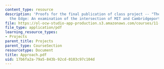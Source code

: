 ```yaml
---
content_type: resource
description: 'Proofs for the final publication of class project -- "The Future of
  the Edge: An examination of the intersection of MIT and Cambridgeport"'
file: https://ol-ocw-studio-app-production.s3.amazonaws.com/courses/11-332j-urban-design-fall-2003/17b6fa2a79a5843b92cd0103c97c104d_Approach.pdf
file_type: application/pdf
learning_resource_types:
- Projects
parent_title: Projects
parent_type: CourseSection
resourcetype: Document
title: Approach.pdf
uid: 17b6fa2a-79a5-843b-92cd-0103c97c104d
---
```


